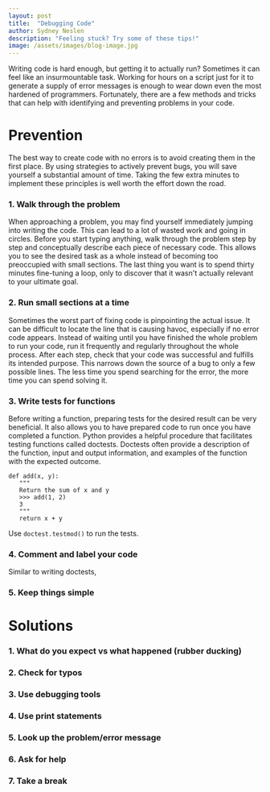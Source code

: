 ```yaml
---
layout: post
title:  "Debugging Code"
author: Sydney Neslen
description: "Feeling stuck? Try some of these tips!"
image: /assets/images/blog-image.jpg
---
```


Writing code is hard enough, but getting it to actually run? Sometimes it can feel like an insurmountable task. Working for hours on a script just for it to generate a supply of error messages is enough to wear down even the most hardened of programmers. Fortunately, there are a few methods and tricks that can help with identifying and preventing problems in your code.

# Prevention 
The best way to create code with no errors is to avoid creating them in the first place. By using strategies to actively prevent bugs, you will save yourself a substantial amount of time. Taking the few extra minutes to implement these principles is well worth the effort down the road. 

### 1. Walk through the problem
When approaching a problem, you may find yourself immediately jumping into writing the code. This can lead to a lot of wasted work and going in circles. Before you start typing anything, walk through the problem step by step and conceptually describe each piece of necessary code. This allows you to see the desired task as a whole instead of becoming too preoccupied with small sections. The last thing you want is to spend thirty minutes fine-tuning a loop, only to discover that it wasn't actually relevant to your ultimate goal. 

### 2. Run small sections at a time
Sometimes the worst part of fixing code is pinpointing the actual issue. It can be difficult to locate the line that is causing havoc, especially if no error code appears. Instead of waiting until you have finished the whole problem to run your code, run it frequently and regularly throughout the whole process. After each step, check that your code was successful and fulfills its intended purpose. This narrows down the source of a bug to only a few possible lines. The less time you spend searching for the error, the more time you can spend solving it. 

### 3. Write tests for functions
Before writing a function, preparing tests for the desired result can be very beneficial. It also allows you to have prepared code to run once you have completed a function. Python provides a helpful procedure that facilitates testing functions called doctests. Doctests often provide a description of the function, input and output information, and examples of the function with the expected outcome. 

```
def add(x, y):
   """
   Return the sum of x and y
   >>> add(1, 2)
   3
   """
   return x + y
```

Use `doctest.testmod()` to run the tests. 

### 4. Comment and label your code
Similar to writing doctests, 

### 5. Keep things simple



# Solutions
### 1. What do you expect vs what happened (rubber ducking)
### 2. Check for typos
### 3. Use debugging tools
### 4. Use print statements
### 5. Look up the problem/error message
### 6. Ask for help
### 7. Take a break
